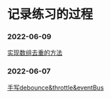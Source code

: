 
# 记录练习的过程
### 2022-06-09 

[实现数组去重的方法](https://github.com/yangyuhuan/my-daily--practice/tree/master/uniqueArr)

### 2022-06-07

[手写debounce&throttle&eventBus](https://github.com/yangyuhuan/my-daily--practice/tree/master/debounce-throttle)